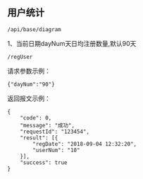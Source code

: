 ## 用户统计

```
/api/base/diagram
```

1、当前日期dayNum天日均注册数量,默认90天

```
/regUser
```

请求参数示例：

```
{"dayNum":"90"}
```

返回报文示例：

```
{
    "code": 0,
    "message": "成功",
    "requestId": "123454",
    "result": [{
        "regDate": "2018-09-04 12:32:20",
        "userNum": "10"
    }],
    "success": true
}
```



